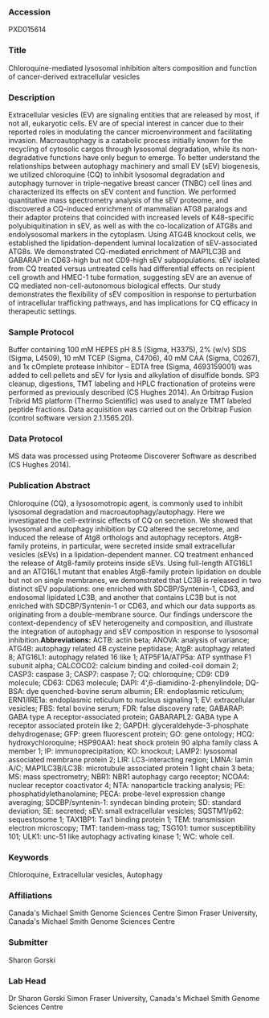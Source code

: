 ### Accession
PXD015614

### Title
Chloroquine-mediated lysosomal inhibition alters composition and function of cancer-derived extracellular vesicles

### Description
Extracellular vesicles (EV) are signaling entities that are released by most, if not all, eukaryotic cells. EV are of special interest in cancer due to their reported roles in modulating the cancer microenvironment and facilitating invasion. Macroautophagy is a catabolic process initially known for the recycling of cytosolic cargos through lysosomal degradation, while its non-degradative functions have only begun to emerge. To better understand the relationships between autophagy machinery and small EV (sEV) biogenesis, we utilized chloroquine (CQ) to inhibit lysosomal degradation and autophagy turnover in triple-negative breast cancer (TNBC) cell lines and characterized its effects on sEV content and function. We performed quantitative mass spectrometry analysis of the sEV proteome, and discovered a CQ-induced enrichment of mammalian ATG8 paralogs and their adaptor proteins that coincided with increased levels of K48-specific polyubiquitination in sEV, as well as with the co-localization of ATG8s and endolysosomal markers in the cytoplasm. Using ATG4B knockout cells, we established the lipidation-dependent luminal localization of sEV-associated ATG8s. We demonstrated CQ-mediated enrichment of MAP1LC3B and GABARAP in CD63-high but not CD9-high sEV subpopulations. sEV isolated from CQ treated versus untreated cells had differential effects on recipient cell growth and HMEC-1 tube formation, suggesting sEV are an avenue of CQ mediated non-cell-autonomous biological effects. Our study demonstrates the flexibility of sEV composition in response to perturbation of intracellular trafficking pathways, and has implications for CQ efficacy in therapeutic settings.

### Sample Protocol
Buffer containing 100 mM HEPES pH 8.5 (Sigma, H3375), 2% (w/v) SDS (Sigma, L4509), 10 mM TCEP (Sigma, C4706), 40 mM CAA (Sigma, C0267), and 1x cOmplete protease inhibitor – EDTA free (Sigma, 4693159001) was added to cell pellets and sEV for lysis and alkylation of disulfide bonds. SP3 cleanup, digestions, TMT labeling and HPLC fractionation of proteins were performed as previously described (CS Hughes 2014). An Orbitrap Fusion Tribrid MS platform (Thermo Scientific) was used to analyze TMT labeled peptide fractions. Data acquisition was carried out on the Orbitrap Fusion (control software version 2.1.1565.20).

### Data Protocol
MS data was processed using Proteome Discoverer Software as described (CS Hughes 2014).

### Publication Abstract
Chloroquine (CQ), a lysosomotropic agent, is commonly used to inhibit lysosomal degradation and macroautophagy/autophagy. Here we investigated the cell-extrinsic effects of CQ on secretion. We showed that lysosomal and autophagy inhibition by CQ altered the secretome, and induced the release of Atg8 orthologs and autophagy receptors. Atg8-family proteins, in particular, were secreted inside small extracellular vesicles (sEVs) in a lipidation-dependent manner. CQ treatment enhanced the release of Atg8-family proteins inside sEVs. Using full-length ATG16L1 and an ATG16L1 mutant that enables Atg8-family protein lipidation on double but not on single membranes, we demonstrated that LC3B is released in two distinct sEV populations: one enriched with SDCBP/Syntenin-1, CD63, and endosomal lipidated LC3B, and another that contains LC3B but is not enriched with SDCBP/Syntenin-1 or CD63, and which our data supports as originating from a double-membrane source. Our findings underscore the context-dependency of sEV heterogeneity and composition, and illustrate the integration of autophagy and sEV composition in response to lysosomal inhibition.<b>Abbreviations:</b> ACTB: actin beta; ANOVA: analysis of variance; ATG4B: autophagy related 4B cysteine peptidase; Atg8: autophagy related 8; ATG16L1: autophagy related 16 like 1; ATP5F1A/ATP5a: ATP synthase F1 subunit alpha; CALCOCO2: calcium binding and coiled-coil domain 2; CASP3: caspase 3; CASP7: caspase 7; CQ: chloroquine; CD9: CD9 molecule; CD63: CD63 molecule; DAPI: 4',6-diamidino-2-phenylindole; DQ-BSA: dye quenched-bovine serum albumin; ER: endoplasmic reticulum; ERN1/IRE1a: endoplasmic reticulum to nucleus signaling 1; EV: extracellular vesicles; FBS: fetal bovine serum; FDR: false discovery rate; GABARAP: GABA type A receptor-associated protein; GABARAPL2: GABA type A receptor associated protein like 2; GAPDH: glyceraldehyde-3-phosphate dehydrogenase; GFP: green fluorescent protein; GO: gene ontology; HCQ: hydroxychloroquine; HSP90AA1: heat shock protein 90 alpha family class A member 1; IP: immunoprecipitation; KO: knockout; LAMP2: lysosomal associated membrane protein 2; LIR: LC3-interacting region; LMNA: lamin A/C; MAP1LC3B/LC3B: microtubule associated protein 1 light chain 3 beta; MS: mass spectrometry; NBR1: NBR1 autophagy cargo receptor; NCOA4: nuclear receptor coactivator 4; NTA: nanoparticle tracking analysis; PE: phosphatidylethanolamine; PECA: probe-level expression change averaging; SDCBP/syntenin-1: syndecan binding protein; SD: standard deviation; SE: secreted; sEV: small extracellular vesicles; SQSTM1/p62: sequestosome 1; TAX1BP1: Tax1 binding protein 1; TEM: transmission electron microscopy; TMT: tandem-mass tag; TSG101: tumor susceptibility 101; ULK1: unc-51 like autophagy activating kinase 1; WC: whole cell.

### Keywords
Chloroquine, Extracellular vesicles, Autophagy

### Affiliations
Canada's Michael Smith Genome Sciences Centre
Simon Fraser University, Canada's Michael Smith Genome Sciences Centre

### Submitter
Sharon Gorski

### Lab Head
Dr Sharon Gorski
Simon Fraser University, Canada's Michael Smith Genome Sciences Centre


